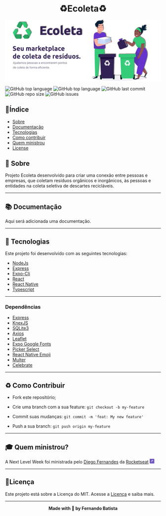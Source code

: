 <h1 align="center">♻️Ecoleta♻️</h1>
<p align="center">
<img src="./.github/Ecoleta.png"/>
</p>

![GitHub top language](https://img.shields.io/github/languages/count/Nandosbx/Ecoleta) 
![GitHub top language](https://img.shields.io/github/languages/top/Nandosbx/Ecoleta) ![GitHub last commit](https://img.shields.io/github/last-commit/Nandosbx/Ecoleta) ![GitHub repo size](https://img.shields.io/github/repo-size/Nandosbx/Ecoleta) ![GitHub issues](https://img.shields.io/github/issues/Nandosbx/Ecoleta)

<h2>📑Índice</h2>

- [Sobre](https://github.com/Nandosbx/Ecoleta#Sobre "Sobre")
- [Documentação](https://github.com/Nandosbx/Ecoleta#Documentação "Documentação")
- [Tecnologias](https://github.com/Nandosbx/Ecoleta#Tecnologias "Tecnologias")
- [Como contribuir](https://github.com/Nandosbx/Ecoleta#como-contribuir "Como contribuir")
- [Quem ministrou](https://github.com/Nandosbx/Ecoleta#Documentação "Documentação")
- [License](https://github.com/Nandosbx/Ecoleta#License "License") 
  

<h2>📖 Sobre</h2>

Projeto Ecoleta desenvolvido para criar uma conexão entre pessoas e empresas, que coletam resíduos orgânicos e inorgânicos, às pessoas e entidades na coleta seletiva de descartes recicláveis.

------------
<h2>📚 Documentação</h2>

Aqui será adicionada uma documentação.

------------

<h2>🚀 Tecnologias</h2>

Este projeto foi desenvolvido com as seguintes tecnologias:
- [NodeJs](https://nodejs.org/en/ "NodeJs")
- [Express](https://expressjs.com/ "Express")
- [Expo-Cli](https://expo.io/tools#cli "Expo-Cli")
- [React](https://reactjs.org/ "React")
- [React Native](https://reactnative.dev/ "React Native")
- [Typescript](https://www.typescriptlang.org/ "Typescript")

------------


<h3>Dependências</h3>

- [Express](https://expressjs.com/ "Express")
- [KnexJS](http://knexjs.org/ "KnexJS")
- [SQLite3](https://www.npmjs.com/package/sqlite3 "SQLite3")
- [Axios](https://www.npmjs.com/package/axios "Axios")
- [Leaflet](https://leafletjs.com/ "Leaflet")
- [Expo Google Fonts](https://github.com/expo/google-fonts " [Expo Google Fonts]")
- [Picker Select](https://www.npmjs.com/package/react-native-picker-select "Picker Select")
- [React Native Emoji](https://github.com/EricPKerr/react-native-emoji "React Native Emoji")
- [Multer](https://www.npmjs.com/package/multer "Multer")
- [Celebrate](https://www.npmjs.com/package/celebrate "Celebrate")

------------


<h2>♻️ Como Contribuir</h2>

- Fork este repositório;

- Crie uma branch com a sua feature: `git checkout -b my-feature`

- Commit suas mudanças: `git commit -m 'feat: My new feature'`

- Push a sua branch: `git push origin my-feature`

------------

<h2>🎓 Quem ministrou?</h2>
A Next Level Week foi ministrada pelo <a href="https://github.com/diego3g">Diego Fernandes</a> da <a href="https://rocketseat.com.br/">Rocketseat</a> <img src="./.github/rocketseatEmoji.png" width="3%" height="3%"/>

------------


<h2>📃Licença</h2>

Este projeto está sobre a Licença do MIT. Acesse a <a href="https://github.com/Nandosbx/Ecoleta/blob/master/LICENSE.md">Licença</a> e saiba mais.

------------


<footer align="center">
 <strong>Made with 💜 by Fernando Batista</strong>
</footer>
